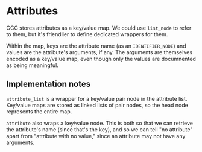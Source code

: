
# Attributes

GCC stores attributes as a key/value map. We could use `list_node` to refer to them, but it's friendlier to define dedicated wrappers for them.

Within the map, keys are the attribute name (as an `IDENTIFIER_NODE`) and values are the attribute's arguments, if any. The arguments are themselves encoded as a key/value map, even though only the values are documnented as being meaningful.


## Implementation notes

`attribute_list` is a wrapper for a key/value pair node in the attribute list. Key/value maps are stored as linked lists of pair nodes, so the head node represents the entire map.

`attribute` also wraps a key/value node. This is both so that we can retrieve the attribute's name (since that's the key), and so we can tell "no attribute" apart from "attribute with no value," since an attribute may not have any arguments.
